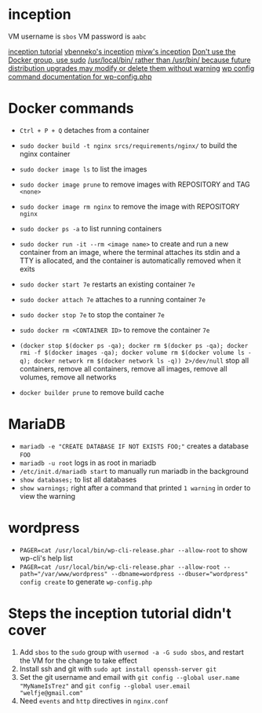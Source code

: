 # inception

VM username is `sbos`
VM password is `aabc`

[inception tutorial](https://tuto.grademe.fr/inception/#)
[vbenneko's inception](https://github.com/adfhjl/Inception)
[mivw's inception](https://github.com/42-mvan-wij/Inception/blob/master/srcs/docker-compose.yml)
[Don't use the Docker group, use sudo](https://fosterelli.co/privilege-escalation-via-docker.html)
[/usr/local/bin/ rather than /usr/bin/ because future distribution upgrades may modify or delete them without warning](https://unix.stackexchange.com/a/8658)
[wp config command documentation for wp-config.php](https://github.com/wp-cli/config-command)

# Docker commands

- `Ctrl + P + Q` detaches from a container

- `sudo docker build -t nginx srcs/requirements/nginx/` to build the nginx container
- `sudo docker image ls` to list the images
- `sudo docker image prune` to remove images with REPOSITORY and TAG `<none>`
- `sudo docker image rm nginx` to remove the image with REPOSITORY `nginx`
- `sudo docker ps -a` to list running containers
- `sudo docker run -it --rm <image name>` to create and run a new container from an image, where the terminal attaches its stdin and a TTY is allocated, and the container is automatically removed when it exits
- `sudo docker start 7e` restarts an existing container `7e`
- `sudo docker attach 7e` attaches to a running container `7e`
- `sudo docker stop 7e` to stop the container `7e`
- `sudo docker rm <CONTAINER ID>` to remove the container `7e`
- `(docker stop $(docker ps -qa); docker rm $(docker ps -qa); docker rmi -f $(docker images -qa); docker volume rm $(docker volume ls -q); docker network rm $(docker network ls -q)) 2>/dev/null` stop all containers, remove all containers, remove all images, remove all volumes, remove all networks
- `docker builder prune` to remove build cache

# MariaDB

- `mariadb -e "CREATE DATABASE IF NOT EXISTS FOO;"` creates a database `FOO`
- `mariadb -u root` logs in as root in mariadb
- `/etc/init.d/mariadb start` to manually run mariadb in the background
- `show databases;` to list all databases
- `show warnings;` right after a command that printed `1 warning` in order to view the warning

# wordpress

- `PAGER=cat /usr/local/bin/wp-cli-release.phar --allow-root` to show wp-cli's help list
- `PAGER=cat /usr/local/bin/wp-cli-release.phar --allow-root --path="/var/www/wordpress" --dbname=wordpress --dbuser="wordpress" config create` to generate `wp-config.php`

# Steps the inception tutorial didn't cover

1. Add `sbos` to the `sudo` group with `usermod -a -G sudo sbos`, and restart the VM for the change to take effect
2. Install ssh and git with `sudo apt install openssh-server git`
3. Set the git username and email with `git config --global user.name "MyNameIsTrez"` and `git config --global user.email "welfje@gmail.com"`
3. Need `events` and `http` directives in `nginx.conf`
